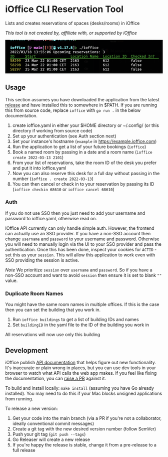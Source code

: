 # iOffice CLI Reservation Tool

Lists and creates reservations of spaces (desks/rooms) in iOffice

_This tool is not created by, affiliate with, or supported by iOffice_

![screenshot.png](screenshot.png)


## Usage

This section assumes you have downloaded the application from the latest [release](https://github.com/alicekaerast/ioffice/releases/latest) and have installed this to somewhere in $PATH. If you are running this from source code, replace `ioffice` with `go run .` in the below documentation.

1. create ioffice.yaml in either your $HOME directory or ~/.config/ (or this directory if working from source code)
2. Set up your authentication (see Auth section next)
3. Set your instance's hostname (`example` in https://example.ioffice.com)
4. Run the application to get a list of your future bookings (`ioffice`)
5. Book a named room by passing in a date and a room name (`ioffice create 2022-03-13 2101`)
6. From your list of reservations, take the room ID of the desk you prefer and put it into ioffice.yaml
7. Now you can also reserve this desk for a full day without passing in the number (`ioffice . create 2022-03-13`)
8. You can then cancel or check in to your reservation by passing its ID (`ioffice checkin 68610` or `ioffice cancel 68610`)

### Auth

If you do not use SSO then you just need to add your username and password to ioffice.yaml, otherwise read on.

IOffice API currently can only handle simple auth.  However, the frontend can actually use an SSO provider.
If you have a non-SSO account then change `username` and `password` to your username and password.
Otherwise you will need to manually login via the UI to your SSO provider and pass the authentication.
Once this has been done, inspect your cookies for `ACTID` - set this as your `session`.  This will
allow this application to work even with SSO providing the session is active.

*Note* We prioritize `session` over `username` and `password`.  So if you have a non-SSO account and want to avoid 
`session` then ensure it is set to blank `""` value.

### Duplicate Room Names

You might have the same room names in multiple offices. If this is the case then you can set the building that you work in.

1. Run `ioffice buildings` to get a list of building IDs and names
2. Set `buildingID` in the yaml file to the ID of the building you work in

All reservations will now use only this building

## Development

iOffice publish [API documentation](https://ioffice.github.io/api/) that helps figure out new functionality. It's inaccurate or plain wrong in places, but you can use dev tools in your browser to watch what API calls the web app makes. If you feel like fixing the documentation, you can [raise a PR](https://github.com/iOffice/ioffice.github.io) against it.

To build and install locally: `make install` (assuming you have Go already installed). You may need to do this if your Mac blocks unsigned applications from running.

To release a new version:

1. Get your code into the main branch (via a PR if you're not a collaborator, ideally conventional commit messages)
2. Create a git tag with the new desired version number (follow SemVer)
3. Push your git tag (`git push --tags`)
4. Go Releaser will create a new release
5. If you're happy the release is stable, change it from a pre-release to a full release
